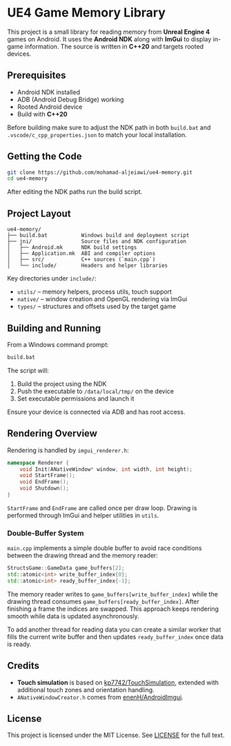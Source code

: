 # UE4 Game Memory Library

This project is a small library for reading memory from **Unreal Engine 4** games on Android. It uses the **Android NDK** along with **ImGui** to display in-game information. The source is written in **C++20** and targets rooted devices.

## Prerequisites

- Android NDK installed
- ADB (Android Debug Bridge) working
- Rooted Android device
- Build with **C++20**

Before building make sure to adjust the NDK path in both `build.bat` and `.vscode/c_cpp_properties.json` to match your local installation.

## Getting the Code

```bash
git clone https://github.com/mohamad-aljeiawi/ue4-memory.git
cd ue4-memory
```

After editing the NDK paths run the build script.

## Project Layout

```
ue4-memory/
├── build.bat           Windows build and deployment script
├── jni/                Source files and NDK configuration
│   ├── Android.mk      NDK build settings
│   ├── Application.mk  ABI and compiler options
│   ├── src/            C++ sources (`main.cpp`)
│   └── include/        Headers and helper libraries
```

Key directories under `include/`:

- `utils/`  – memory helpers, process utils, touch support
- `native/` – window creation and OpenGL rendering via ImGui
- `types/`  – structures and offsets used by the target game

## Building and Running

From a Windows command prompt:

```bash
build.bat
```

The script will:

1. Build the project using the NDK
2. Push the executable to `/data/local/tmp/` on the device
3. Set executable permissions and launch it

Ensure your device is connected via ADB and has root access.

## Rendering Overview

Rendering is handled by `imgui_renderer.h`:

```cpp
namespace Renderer {
    void Init(ANativeWindow* window, int width, int height);
    void StartFrame();
    void EndFrame();
    void Shutdown();
}
```

`StartFrame` and `EndFrame` are called once per draw loop. Drawing is performed through ImGui and helper utilities in `utils`.

### Double-Buffer System

`main.cpp` implements a simple double buffer to avoid race conditions between the drawing thread and the memory reader:

```cpp
StructsGame::GameData game_buffers[2];
std::atomic<int> write_buffer_index{0};
std::atomic<int> ready_buffer_index{-1};
```

The memory reader writes to `game_buffers[write_buffer_index]` while the drawing thread consumes `game_buffers[ready_buffer_index]`. After finishing a frame the indices are swapped. This approach keeps rendering smooth while data is updated asynchronously.

To add another thread for reading data you can create a similar worker that fills the current write buffer and then updates `ready_buffer_index` once data is ready.

## Credits

- **Touch simulation** is based on [kp7742/TouchSimulation](https://github.com/kp7742/TouchSimulation), extended with additional touch zones and orientation handling.
- `ANativeWindowCreator.h` comes from [enenH/AndroidImgui](https://github.com/enenH/AndroidImgui).

## License

This project is licensed under the MIT License. See [LICENSE](LICENSE) for the full text.
